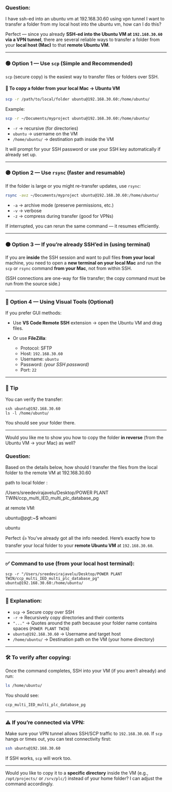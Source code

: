 ### Question:

I have ssh-ed into an ubuntu vm at 192.168.30.60 using vpn tunnel I want to transfer a folder from my local host into the ubuntu vm, how can I do this?

Perfect — since you already **SSH-ed into the Ubuntu VM at `192.168.30.60` via a VPN tunnel**, there are several reliable ways to transfer a folder from your **local host (Mac)** to that **remote Ubuntu VM**.

---

### 🟢 **Option 1 — Use `scp` (Simple and Recommended)**

`scp` (secure copy) is the easiest way to transfer files or folders over SSH.

#### 📁 To copy a folder **from your local Mac → Ubuntu VM**

```bash
scp -r /path/to/local/folder ubuntu@192.168.30.60:/home/ubuntu/
```

Example:

```bash
scp -r ~/Documents/myproject ubuntu@192.168.30.60:/home/ubuntu/
```

* `-r` → recursive (for directories)
* `ubuntu` → username on the VM
* `/home/ubuntu/` → destination path inside the VM

It will prompt for your SSH password or use your SSH key automatically if already set up.

---

### 🟣 **Option 2 — Use `rsync` (faster and resumable)**

If the folder is large or you might re-transfer updates, use `rsync`:

```bash
rsync -avz ~/Documents/myproject ubuntu@192.168.30.60:/home/ubuntu/
```

* `-a` → archive mode (preserve permissions, etc.)
* `-v` → verbose
* `-z` → compress during transfer (good for VPNs)

If interrupted, you can rerun the same command — it resumes efficiently.

---

### 🟠 **Option 3 — If you’re already SSH’ed in (using terminal)**

If you are **inside** the SSH session and want to pull files **from your local** machine,
you need to open a **new terminal on your local Mac** and run the `scp` or `rsync` command **from your Mac**, not from within SSH.

(SSH connections are one-way for file transfer; the copy command must be run from the source side.)

---

### 🔵 **Option 4 — Using Visual Tools (Optional)**

If you prefer GUI methods:

* Use **VS Code Remote SSH** extension → open the Ubuntu VM and drag files.
* Or use **FileZilla**:

  * Protocol: SFTP
  * Host: `192.168.30.60`
  * Username: `ubuntu`
  * Password: *(your SSH password)*
  * Port: `22`

---

### 🧠 Tip

You can verify the transfer:

```
ssh ubuntu@192.168.30.60
ls -l /home/ubuntu/
```

You should see your folder there.

---

Would you like me to show you how to copy the folder **in reverse** (from the Ubuntu VM → your Mac) as well?


### Question:

Based on the details below, how should I transfer the files from the local folder to the remote VM at  192.168.30.60

path to local folder :

/Users/sreedevirajavelu/Desktop/POWER PLANT TWIN/ccp_multi_IED_multi_plc_database_pg

at remote VM:

ubuntu@pgt:~$ whoami

ubuntu

Perfect 👍 You’ve already got all the info needed.
Here’s exactly how to transfer your local folder to your **remote Ubuntu VM** at `192.168.30.60`.

---

### ✅ **Command to use (from your local host terminal):**

```
scp -r "/Users/sreedevirajavelu/Desktop/POWER PLANT TWIN/ccp_multi_IED_multi_plc_database_pg" ubuntu@192.168.30.60:/home/ubuntu/
```

---

### 🧠 **Explanation:**

* `scp` → Secure copy over SSH
* `-r` → Recursively copy directories and their contents
* `"..."` → Quotes around the path because your folder name contains spaces (`POWER PLANT TWIN`)
* `ubuntu@192.168.30.60` → Username and target host
* `/home/ubuntu/` → Destination path on the VM (your home directory)

---

### 🛠 **To verify after copying:**

Once the command completes, SSH into your VM (if you aren’t already) and run:

```bash
ls /home/ubuntu/
```

You should see:

```
ccp_multi_IED_multi_plc_database_pg
```

---

### ⚠️ **If you’re connected via VPN:**

Make sure your VPN tunnel allows SSH/SCP traffic to `192.168.30.60`.
If `scp` hangs or times out, you can test connectivity first:

```bash
ssh ubuntu@192.168.30.60
```

If SSH works, `scp` will work too.

---

Would you like to copy it to a **specific directory** inside the VM (e.g., `/opt/projects/` or `/srv/plc/`) instead of your home folder? I can adjust the command accordingly.

